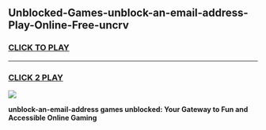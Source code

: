 
## Unblocked-Games-unblock-an-email-address-Play-Online-Free-uncrv
<h3>
<a href="https://premium76.site?title=unblock-an-email-address&ref=26A">CLICK TO PLAY</a></h3>
<hr>

<h3>
<a href="https://premium76.site?title=unblock-an-email-address&ref=26A">CLICK 2 PLAY</a>
  
</h3>

<a href="https://premium76.site?title=unblock-an-email-address&ref=26A"><img src="https://clearcache.store/games.png"></a>


**unblock-an-email-address games unblocked: Your Gateway to Fun and Accessible Online Gaming**
